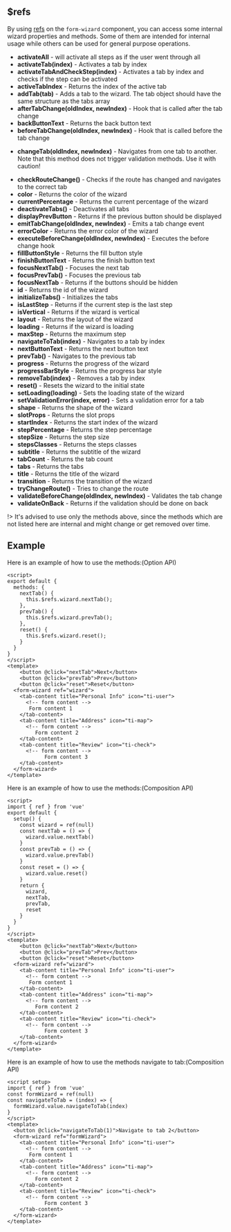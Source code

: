 ## $refs

By using [refs](https://vuejs.org/v2/api/#ref) on the `form-wizard` component, you can access some internal wizard properties and methods.
Some of them are intended for internal usage while others can be used for general purpose operations.

- **activateAll** - will activate all steps as if the user went through all
- **activateTab(index)** - Activates a tab by index
- **activateTabAndCheckStep(index)** - Activates a tab by index and checks if the step can be activated
- **activeTabIndex** - Returns the index of the active tab
- **addTab(tab)** - Adds a tab to the wizard. The tab object should have the same structure as the tabs array
- **afterTabChange(oldIndex, newIndex)** - Hook that is called after the tab change
- **backButtonText** - Returns the back button text
- **beforeTabChange(oldIndex, newIndex)** - Hook that is called before the tab change
* **changeTab(oldIndex, newIndex)** - Navigates from one tab to another. Note that this method does not trigger validation methods. Use it with caution!
- **checkRouteChange()** - Checks if the route has changed and navigates to the correct tab
- **color** - Returns the color of the wizard
- **currentPercentage** - Returns the current percentage of the wizard
- **deactivateTabs()** - Deactivates all tabs
- **displayPrevButton** - Returns if the previous button should be displayed
- **emitTabChange(oldIndex, newIndex)** - Emits a tab change event
- **errorColor** - Returns the error color of the wizard
- **executeBeforeChange(oldIndex, newIndex)** - Executes the before change hook
- **fillButtonStyle** - Returns the fill button style
- **finishButtonText** - Returns the finish button text
- **focusNextTab()** - Focuses the next tab
- **focusPrevTab()** - Focuses the previous tab
- **focusNextTab** - Returns if the buttons should be hidden
- **id** - Returns the id of the wizard
- **initializeTabs()** - Initializes the tabs
- **isLastStep** - Returns if the current step is the last step
- **isVertical** - Returns if the wizard is vertical
- **layout** - Returns the layout of the wizard
- **loading** - Returns if the wizard is loading
- **maxStep** - Returns the maximum step
- **navigateToTab(index)** - Navigates to a tab by index
- **nextButtonText** - Returns the next button text
- **prevTab()** - Navigates to the previous tab
- **progress** - Returns the progress of the wizard
- **progressBarStyle** - Returns the progress bar style
- **removeTab(index)** - Removes a tab by index
- **reset()** - Resets the wizard to the initial state
- **setLoading(loading)** - Sets the loading state of the wizard
- **setValidationError(index, error)** - Sets a validation error for a tab
- **shape** - Returns the shape of the wizard
- **slotProps** - Returns the slot props
- **startIndex** - Returns the start index of the wizard
- **stepPercentage** - Returns the step percentage
- **stepSize** - Returns the step size
- **stepsClasses** - Returns the steps classes
- **subtitle** - Returns the subtitle of the wizard
- **tabCount** - Returns the tab count
- **tabs** - Returns the tabs
- **title** - Returns the title of the wizard
- **transition** - Returns the transition of the wizard
- **tryChangeRoute()** - Tries to change the route
- **validateBeforeChange(oldIndex, newIndex)** - Validates the tab change
- **validateOnBack** - Returns if the validation should be done on back

!> It's advised to use only the methods above, since the methods which are not listed here are internal and might change or get removed over time.

## Example

Here is an example of how to use the methods:(Option API)
```vue
<script>
export default {
  methods: {
    nextTab() {
      this.$refs.wizard.nextTab();
    },
    prevTab() {
      this.$refs.wizard.prevTab();
    },
    reset() {
      this.$refs.wizard.reset();
    }
  }
}
</script>
<template>
    <button @click="nextTab">Next</button>
    <button @click="prevTab">Prev</button>
    <button @click="reset">Reset</button>
  <form-wizard ref="wizard">
    <tab-content title="Personal Info" icon="ti-user">
      <!-- form content -->
       Form content 1
    </tab-content>
    <tab-content title="Address" icon="ti-map">
      <!-- form content -->
         Form content 2
    </tab-content>
    <tab-content title="Review" icon="ti-check">
      <!-- form content -->
            Form content 3
    </tab-content>
  </form-wizard>
</template>
```

Here is an example of how to use the methods:(Composition API)
```vue
<script>
import { ref } from 'vue'
export default {
  setup() {
    const wizard = ref(null)
    const nextTab = () => {
      wizard.value.nextTab()
    }
    const prevTab = () => {
      wizard.value.prevTab()
    }
    const reset = () => {
      wizard.value.reset()
    }
    return {
      wizard,
      nextTab,
      prevTab,
      reset
    }
  }
}
</script>
<template>
    <button @click="nextTab">Next</button>
    <button @click="prevTab">Prev</button>
    <button @click="reset">Reset</button>
  <form-wizard ref="wizard">
    <tab-content title="Personal Info" icon="ti-user">
      <!-- form content -->
       Form content 1
    </tab-content>
    <tab-content title="Address" icon="ti-map">
      <!-- form content -->
         Form content 2
    </tab-content>
    <tab-content title="Review" icon="ti-check">
      <!-- form content -->
            Form content 3
    </tab-content>
  </form-wizard>
</template>
```


 Here is an example of how to use the methods navigate to tab:(Composition API)
```vue
<script setup>
import { ref } from 'vue'
const formWizard = ref(null)
const navigateToTab = (index) => {
  formWizard.value.navigateToTab(index)
}
</script>
<template>
  <button @click="navigateToTab(1)">Navigate to tab 2</button>
  <form-wizard ref="formWizard">
    <tab-content title="Personal Info" icon="ti-user">
      <!-- form content -->
       Form content 1
    </tab-content>
    <tab-content title="Address" icon="ti-map">
      <!-- form content -->
         Form content 2
    </tab-content>
    <tab-content title="Review" icon="ti-check">
      <!-- form content -->
            Form content 3
    </tab-content>
  </form-wizard>
</template>
```

